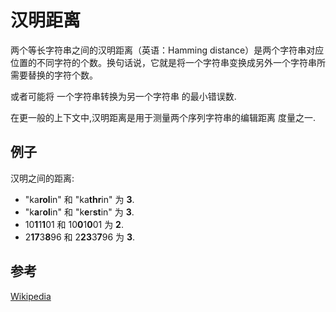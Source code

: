
# 汉明距离

两个等长字符串之间的汉明距离（英语：Hamming distance）是两个字符串对应位置的不同字符的个数。换句话说，它就是将一个字符串变换成另外一个字符串所需要替换的字符个数。

或者可能将 一个字符串转换为另一个字符串 的最小错误数. 

在更一般的上下文中,汉明距离是用于测量两个序列字符串的编辑距离 度量之一. 

## 例子

汉明之间的距离: 

- "ka**rol**in" 和 "ka**thr**in" 为 **3**.
- "k**a**r**ol**in" 和 "k**e**r**st**in" 为 **3**.
- 10**1**1**1**01 和 10**0**1**0**01 为 **2**.
- 2**17**3**8**96 和 2**23**3**7**96 为 **3**.

## 参考

[Wikipedia](https://en.wikipedia.org/wiki/Hamming_distance)
